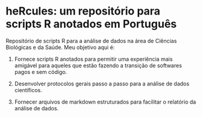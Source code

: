 # heRcules: um repositório para scripts R anotados em Português

Repositório de scripts R para a análise de dados na área de Ciências Biológicas e da Saúde. Meu objetivo aqui é:

1. Fornece scripts R anotados para permitir uma experiência mais amigável para aqueles que estão fazendo a transição de softwares pagos e sem código.

2. Desenvolver protocolos gerais passo a passo para a análise de dados científicos.

3. Fornecer arquivos de markdown estruturados para facilitar o relatório da análise de dados.
